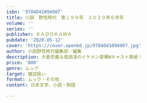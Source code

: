 ```yaml
---
isbn: '9784041094907'
title: 小説　野性時代　第１９９号　２０２０年６月号
volume: ''
series: ''
publisher: ＫＡＤＯＫＡＷＡ
pubdate: '2020-05-12'
cover: 'https://cover.openbd.jp/9784041094907.jpg'
author: 小説野性時代編集部／編集
description: 大倉忠義＆成田凌のイケメン豪華Wキャスト表紙！
price: '800'
genre: ムック
target: 雑誌扱い
format: ムック・その他
content: 日本文学、小説・物語

---
```

